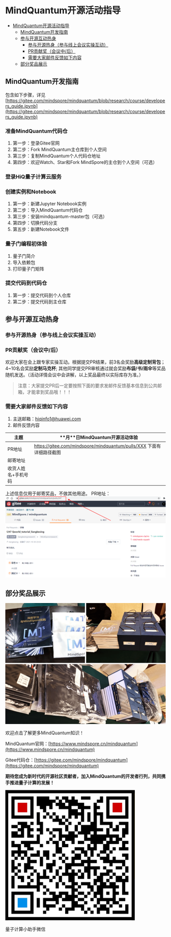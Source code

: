 # MindQuantum开源活动指导

- [MindQuantum开源活动指导](#mindquantum开源活动指导)
  - [MindQuantum开发指南](#mindquantum开发指南)
  - [参与开源互动热身](#参与开源互动热身)
    - [参与开源热身（参与线上会议实操互动）](#参与开源热身参与线上会议实操互动)
    - [PR贡献奖（会议中/后）](#pr贡献奖会议中后)
    - [需要大家邮件反馈如下内容](#需要大家邮件反馈如下内容)
  - [部分奖品展示](#部分奖品展示)


## MindQuantum开发指南

包含如下步骤，详见[https://gitee.com/mindspore/mindquantum/blob/research/course/developers_guide.ipynb](https://gitee.com/mindspore/mindquantum/blob/research/course/developers_guide.ipynb)

### 准备MindQuantum代码仓
1. 第一步：登录Gitee官网
2. 第二步：Fork MindQuantum主仓库到个人空间
3. 第三步：复制MindQuantum个人代码仓地址
4. 第四步：欢迎Watch、Star和Fork MindSpore的主仓到个人空间（可选）
### 登录HiQ量子计算云服务
### 创建实例和Notebook
1. 第一步：新建Jupyter Notebook实例
2. 第二步：导入MindQuantum代码仓
3. 第三步：安装mindquantum-master包（可选）
4. 第四步：切换代码分支
5. 第五步：新建Notebook文件
### 量子门编程初体验
1. 量子门简介
2. 导入依赖包
3. 打印量子门矩阵
### 提交代码到代码仓
1. 第一步：提交代码到个人仓库
2. 第二步：提交代码到主仓库

## 参与开源互动热身

### 参与开源热身（参与线上会议实操互动）

### PR贡献奖（会议中/后）

欢迎大家在会上跟专家实操互动。根据提交PR结果，前3名会奖励**高级定制背包**；4~10名会奖励**定制马克杯**; 其他同学提交PR审核通过就会奖励**布袋/书/雨伞**等奖品随机发送。（活动详情会议中会讲解，以上奖品最终以实际库存为准。）
> 注意：大家提交PR后一定要按照下面的要求发邮件反馈基本信息到公共邮箱，才能拿到奖品哦！！！

### 需要大家邮件反馈如下内容

1. 主送邮箱：hiqinfo1@huawei.com
2. 邮件反馈内容

| 主题                | \*\*月\*\*日MindQuantum开源活动体验                                  |
| ------------------- | -------------------------------------------------------------------- |
| PR地址              | https://gitee.com/mindspore/mindquantum/pulls/XXX 下面有详细路径截图 |
| 邮寄地址            |                                                                      |
| 收货人姓名+手机号码 |                                                                      |

上述信息仅用于邮寄奖品，不做其他用途。
PR地址：
![](./images/27.png)

## 部分奖品展示

![](./images/28.png)

欢迎点击了解更多MindQuantum知识！

MindQuantum官网：[https://www.mindspore.cn/mindquantum](https://www.mindspore.cn/mindquantum)

Gitee代码仓：[https://gitee.com/mindspore/mindquantum](https://gitee.com/mindspore/mindquantum)

**期待您成为新时代的开源社区贡献者，加入MindQuantum的开发者行列，共同携手推进量子计算的发展！**

![](./images/29.png)

量子计算小助手微信